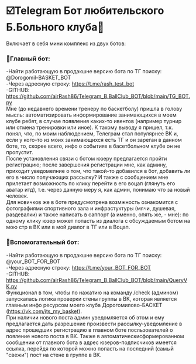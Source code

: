 # ☑️Telegram Бот любительского Б.Больного клуба🏀 
Включает в себя мини комплекс из двух ботов: 

### 📡Главный бот:  
-Найти работающую в продакшне версию бота по ТГ поиску: @Dorogomil-BASKET_BOT\
-Через адресную строку: https://t.me/rash_test_bot \
-GITHUB: https://github.com/airRash86/Telegram_B.BallClub_BOT/blob/main/TG_BOT.py  
Мне (до недавнего времени тренеру по баскетболу) пришла в голову мысль:  автоматизировать информирование занимающихся в моем клубе ребят, в случае появления каких-то ивентов (например турнир или отмена тренировки или иное). К такому выводу я пришел, т.к. понял, что, по моим наблюдением, Телеграм стал популярнее ВК и, если у кого-то из моих занимающихся есть ТГ  и он зареган в данном боте, то, скорее всего, инфо о событиях в басетбольном клубе он не пропустит.  
После установления связи с ботом юзеру предлагается пройти регистрацию;   после завершения регистрации мне, как админу, приходит уведомелние о том, что такой-то добавился в бот,  добавить ли его в число получающих рассылку? И также с сообщением мне прилетает возможность по клику перейти в его воцап (глянуть его аватар итд), т.е. через данную меру я, как админ, понимаю что за новый человек.  
Для новичков же в боте предусмотрена возмжность ознакомится с фотографиями спортивного зала и инфрастуктуры (мячи, душевая, раздевалки) и также написать в саппорт (а именно, опять же, - мне): по одному клику юзер может попасть из диалога с обсуждаемым ботом  на мою стр в ВК или в мой диалог в ТГ или в Воцап.  


### 📡Вспомогательный бот:  
-Найти работающую в продакшне версию бота по ТГ поиску: @your_BOT_FOR_BOT  
-Через адресную строку: https://t.me/your_BOT_FOR_BOT  
-GITHUB: https://github.com/airRash86/Telegram_B.BallClub_BOT/blob/main/QueryVK.py  
Функционал в том, чтобы по нажатию на команду /check (админом) запускалась логика проверки стены группы в ВК, которая 
является главным инфо ресурсом моего клуба Дорогомилово-БАСКЕТ (https://vk.com/its_my_basket).  
При наличии нового поста админ уведомляется об этом и ему предлагается дать разрешение произвести  рассылку-уведомление в адрес
прошедших регистрацию в главном боте посльзователей о пояление нового поста в ВК. Также в автоматическисформерованном сообщении от главного бота
в адрес юзеров-подписчиков имеется ссылка, перейдя по которой можно попасть на последний (самый "свежи") пост на стене в группе в ВК.



